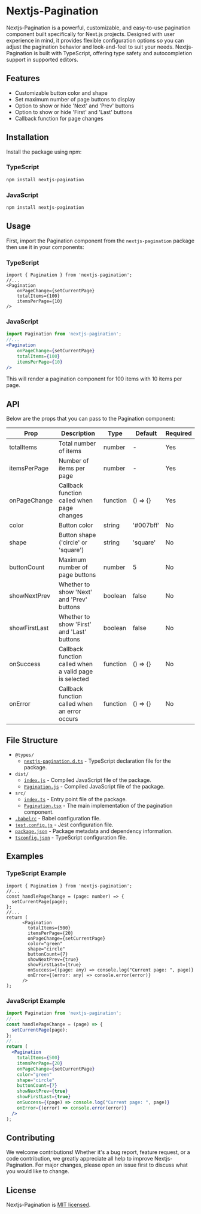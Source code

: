 # Nextjs-Pagination

Nextjs-Pagination is a powerful, customizable, and easy-to-use pagination component built specifically for Next.js projects. Designed with user experience in mind, it provides flexible configuration options so you can adjust the pagination behavior and look-and-feel to suit your needs. Nextjs-Pagination is built with TypeScript, offering type safety and autocompletion support in supported editors.

## Features

- Customizable button color and shape
- Set maximum number of page buttons to display
- Option to show or hide 'Next' and 'Prev' buttons
- Option to show or hide 'First' and 'Last' buttons
- Callback function for page changes

## Installation

Install the package using npm:

### TypeScript

```bash
npm install nextjs-pagination
```

### JavaScript

```bash
npm install nextjs-pagination
```

## Usage

First, import the Pagination component from the `nextjs-pagination` package then use it in your components:

### TypeScript

```tsx
import { Pagination } from 'nextjs-pagination';
//...
<Pagination
    onPageChange={setCurrentPage}
    totalItems={100}
    itemsPerPage={10}
/>
```

### JavaScript

```jsx
import Pagination from 'nextjs-pagination';
//...
<Pagination
    onPageChange={setCurrentPage}
    totalItems={100}
    itemsPerPage={10}
/>
```

This will render a pagination component for 100 items with 10 items per page.

## API

Below are the props that you can pass to the Pagination component:

Prop | Description | Type | Default | Required
---- | ----------- | ---- | ------- | --------
totalItems | Total number of items | number | - | Yes
itemsPerPage | Number of items per page | number | - | Yes
onPageChange | Callback function called when page changes | function | () => {} | Yes
color | Button color | string | '#007bff' | No
shape | Button shape ('circle' or 'square') | string | 'square' | No
buttonCount | Maximum number of page buttons | number | 5 | No
showNextPrev | Whether to show 'Next' and 'Prev' buttons | boolean | false | No
showFirstLast | Whether to show 'First' and 'Last' buttons | boolean | false | No
onSuccess | Callback function called when a valid page is selected | function | () => {} | No
onError | Callback function called when an error occurs | function | () => {} | No

## File Structure

- `@types/`
  - [`nextjs-pagination.d.ts`](./@types/nextjs-pagination.d.ts) - TypeScript declaration file for the package.
- `dist/`
  - [`index.js`](./dist/index.js) - Compiled JavaScript file of the package.
  - [`Pagination.js`](./dist/Pagination.js) - Compiled JavaScript file of the package.
- `src/`
  - [`index.ts`](./src/index.ts) - Entry point file of the package.
  - [`Pagination.tsx`](./src/Pagination.tsx) - The main implementation of the pagination component.
- [`.babelrc`](./.babelrc) - Babel configuration file.
- [`jest.config.js`](./jest.config.js) - Jest configuration file.
- [`package.json`](./package.json) - Package metadata and dependency information.
- [`tsconfig.json`](./tsconfig.json) - TypeScript configuration file.


## Examples

### TypeScript Example

```tsx
import { Pagination } from 'nextjs-pagination';
//...
const handlePageChange = (page: number) => {
  setCurrentPage(page);
};
//...
return (
      <Pagination
        totalItems={500}
        itemsPerPage={20}
        onPageChange={setCurrentPage}
        color="green"
        shape="circle"
        buttonCount={7}
        showNextPrev={true}
        showFirstLast={true}
        onSuccess={(page: any) => console.log("Current page: ", page)}
        onError={(error: any) => console.error(error)}
      />
);
```

### JavaScript Example

```jsx
import Pagination from 'nextjs-pagination';
//...
const handlePageChange = (page) => {
  setCurrentPage(page);
};
//...
return (
  <Pagination
    totalItems={500}
    itemsPerPage={20}
    onPageChange={setCurrentPage}
    color="green"
    shape="circle"
    buttonCount={7}
    showNextPrev={true}
    showFirstLast={true}
    onSuccess={(page) => console.log("Current page: ", page)}
    onError={(error) => console.error(error)}
  />
);
```

## Contributing

We welcome contributions! Whether it's a bug report, feature request, or a code contribution, we greatly appreciate all help to improve Nextjs-Pagination. For major changes, please open an issue first to discuss what you would like to change.

## License

Nextjs-Pagination is [MIT licensed](./LICENSE).
